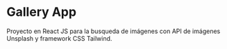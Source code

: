 # Gallery App
Proyecto en React JS para la busqueda de imágenes con API de imágenes Unsplash y framework CSS Tailwind.
